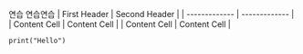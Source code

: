 연습
연습연습
| First Header  | Second Header |
| ------------- | ------------- |
| Content Cell  | Content Cell  |
| Content Cell  | Content Cell  |

```
print("Hello")
```
